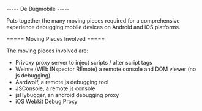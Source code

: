 ----- De Bugmobile -----

Puts together the many moving pieces required for a comprehensive experience debugging mobile devices on Android and iOS platforms.

===== Moving Pieces Involved =====

The moving pieces involved are:

* Privoxy proxy server to inject scripts / alter script tags
* Weinre (WEb INspector REmote) a remote console and DOM viewer (no js debugging)
* Aardwolf, a remote js debugging tool
* JSConsole, a remote js console
* jsHybugger, an android debugging proxy
* iOS Webkit Debug Proxy